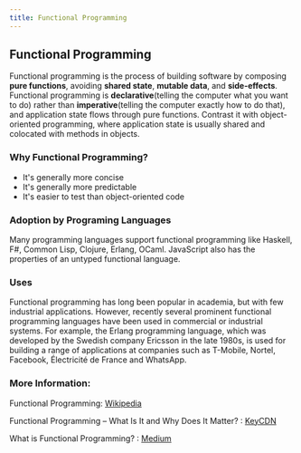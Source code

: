 ```yaml
---
title: Functional Programming
---
```

## Functional Programming

Functional programming is the process of building software by composing **pure functions**, avoiding **shared state**, **mutable data**, and **side-effects**. Functional programming is **declarative**(telling the computer what you want to do) rather than **imperative**(telling the computer exactly how to do that), and application state flows through pure functions. Contrast it with object-oriented programming, where application state is usually shared and colocated with methods in objects.

### Why Functional Programming?

* It's generally more concise
* It's generally more predictable
* It's easier to test than object-oriented code

### Adoption by Programing Languages

Many programming languages support functional programming like Haskell, F#, Common Lisp, Clojure, Erlang, OCaml. JavaScript also has the properties of an untyped functional language.

### Uses

Functional programming has long been popular in academia, but with few industrial applications. However, recently several prominent functional programming languages have been used in commercial or industrial systems. For example, the Erlang programming language, which was developed by the Swedish company Ericsson in the late 1980s, is used for building a range of applications at companies such as T-Mobile, Nortel, Facebook, Électricité de France and WhatsApp.

### More Information:

Functional Programming: [Wikipedia](https://en.wikipedia.org/wiki/Functional_programming#Use_in_industry)

Functional Programming – What Is It and Why Does It Matter? : [KeyCDN](https://www.keycdn.com/blog/functional-programming/)

What is Functional Programming? : [Medium](https://medium.com/javascript-scene/master-the-javascript-interview-what-is-functional-programming-7f218c68b3a0)
